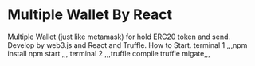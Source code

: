 # Multiple Wallet By React

Multiple Wallet (just like metamask) for hold ERC20 token and send. Develop by web3.js and React and Truffle.
How to Start.
terminal 1
,,,npm install
npm start ,,,
terminal 2
,,,truffle compile
truffle migate,,,
